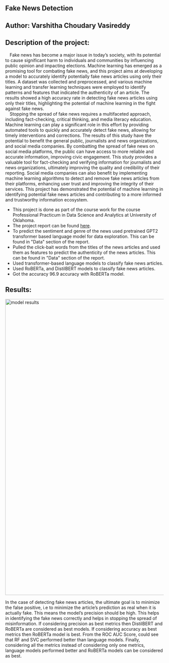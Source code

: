 ## Fake News Detection

## Author: Varshitha Choudary Vasireddy

## Description of the project:
&emsp;Fake news has become a major issue in today’s society, with its potential to cause significant harm to individuals and communities by influencing public opinion and impacting elections. Machine learning has emerged as a promising tool for combating fake news, and this project aims at developing a model to accurately identify potentially fake news articles using only their titles. A dataset was collected and preprocessed, and various machine learning and transfer learning techniques were employed to identify patterns and features that indicated the authenticity of an article. The results showed a high accuracy rate in detecting fake news articles using only their titles, highlighting the potential of machine learning in the fight against fake news.<br>
&emsp;Stopping the spread of fake news requires a multifaceted approach, including fact-checking, critical thinking, and media literacy education. Machine learning can play a significant role in this effort by providing automated tools to quickly and accurately detect fake news, allowing for timely interventions and corrections. The results of this study have the potential to benefit the general public, journalists and news organizations, and social media companies. By combatting the spread of fake news on social media platforms, the public can have access to more reliable and accurate information, improving civic engagement. This study provides a valuable tool for fact-checking and verifying information for journalists and news organizations, ultimately improving the quality and credibility of their reporting. Social media companies can also benefit by implementing machine learning algorithms to detect and remove fake news articles from their platforms, enhancing user trust and improving the integrity of their services. This project has demonstrated the potential of machine learning in identifying potential fake news articles and contributing to a more informed and trustworthy information ecosystem. <br>

- This project is done as part of the course work for the course Professional Practicum in Data Science and Analytics at University of Oklahoma. <br>
- The project report can be found [here](https://github.com/VarshithaCVasireddy/Fake_News_Detection/blob/main/documents/Varshitha_Final_Report.pdf).
- To predict the sentiment and genre of the news used pretrained GPT2 transformer based language model for data exploration. This can be found in "Data" section of the report.
- Pulled the click-bait words from the titles of the news articles and used them as features to predict the authenticity of the news articles. This can be found in "Data" section of the report.
- Used transformer-based language models to classify fake news articles. <br>
- Used RoBERTa, and DistilBERT models to classify fake news articles. <br>
- Got the accuracy 96.9 accuracy with RoBERTa model. <br>

## Results:

<img width="938" alt="model results" src="https://user-images.githubusercontent.com/96924488/236359930-37798c4f-18c5-4957-8e72-af19b4715bc1.png"> 

In the case of detecting fake news articles, the ultimate goal is to minimize the false positive, i.e to minimize the article’s prediction as real when it is actually fake. This means the model’s precision should be high. This helps in identifying the fake news correctly and helps in stopping the spread of misinformation. If considering precision as best metrics then DistilBERT and RoBERTa are considered as best models. If considering accuracy as best metrics then RoBERTa model is best. From the ROC AUC Score, could see that RF and SVC performed better than language models. Finally, considering all the metrics instead of considering only one metrics, language models performed better and RoBERTa models can be considered as best.
